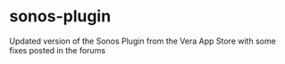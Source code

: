 # sonos-plugin
Updated version of the Sonos Plugin from the Vera App Store with some fixes posted in the forums
